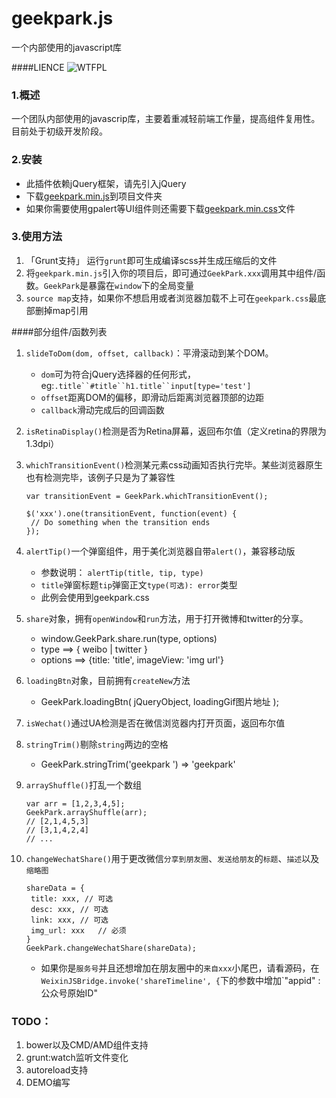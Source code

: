 geekpark.js
===========

一个内部使用的javascript库

####LIENCE
![WTFPL](http://www.wtfpl.net/wp-content/uploads/2012/12/wtfpl-badge-4.png)

### 1.概述
一个团队内部使用的javascrip库，主要着重减轻前端工作量，提高组件复用性。目前处于初级开发阶段。
### 2.安装
* 此插件依赖jQuery框架，请先引入jQuery
* 下载[geekpark.min.js](https://raw.githubusercontent.com/GeekPark/geekpark.js/master/assets/javascript/geekpark.min.js)到项目文件夹
* 如果你需要使用gpalert等UI组件则还需要下载[geekpark.min.css](https://raw.githubusercontent.com/GeekPark/geekpark.js/master/assets/javascript/geekpark.min.js)文件
 

### 3.使用方法
1. 「Grunt支持」
  运行`grunt`即可生成编译scss并生成压缩后的文件
2. 将`geekpark.min.js`引入你的项目后，即可通过`GeekPark.xxx`调用其中组件/函数。`GeekPark`是暴露在`window`下的全局变量
3. `source map`支持，如果你不想启用或者浏览器加载不上可在`geekpark.css`最底部删掉map引用

####部分组件/函数列表
1. `slideToDom(dom, offset, callback)`：平滑滚动到某个DOM。 
	- `dom`可为符合jQuery选择器的任何形式，eg:`.title``#title``h1.title``input[type='test']`
	- `offset`距离DOM的偏移，即滑动后距离浏览器顶部的边距
	- `callback`滑动完成后的回调函数
2. `isRetinaDisplay()`检测是否为Retina屏幕，返回布尔值（定义retina的界限为1.3dpi）
3. `whichTransitionEvent()`检测某元素css动画知否执行完毕。某些浏览器原生也有检测完毕，该例子只是为了兼容性
	```
	var transitionEvent = GeekPark.whichTransitionEvent();
	
   $('xxx').one(transitionEvent, function(event) {
     // Do something when the transition ends
   });
	```
4. `alertTip()`一个弹窗组件，用于美化浏览器自带`alert()`，兼容移动版
	- 参数说明： `alertTip(title, tip, type)`
	- `title`弹窗标题`tip`弹窗正文`type(可选): error`类型
	- 此例会使用到geekpark.css
5. `share`对象，拥有`openWindow`和`run`方法，用于打开微博和twitter的分享。
	- window.GeekPark.share.run(type, options)
	- type ==> { weibo | twitter }
	- options ==> {title: 'title', imageView: 'img url'}
6. `loadingBtn`对象，目前拥有`createNew`方法
	- GeekPark.loadingBtn( jQueryObject, loadingGif图片地址 );
7. `isWechat()`通过UA检测是否在微信浏览器内打开页面，返回布尔值
8. `stringTrim()`剔除`string`两边的空格
	- GeekPark.stringTrim('geekpark ') => 'geekpark'
9. `arrayShuffle()`打乱一个数组

	```
	var arr = [1,2,3,4,5];
	GeekPark.arrayShuffle(arr);
	// [2,1,4,5,3]
	// [3,1,4,2,4]
	// ... 
	```
10. `changeWechatShare()`用于更改微信`分享到朋友圈`、`发送给朋友`的`标题`、`描述`以及`缩略图`

	```
	shareData = {
     title: xxx, // 可选
     desc: xxx, // 可选
     link: xxx, // 可选
     img_url: xxx   // 必须
  	}
  	GeekPark.changeWechatShare(shareData);
	```
	- 如果你是`服务号`并且还想增加在朋友圈中的`来自xxx`小尾巴，请看源码，在`WeixinJSBridge.invoke('shareTimeline', {`下的参数中增加`"appid" : 公众号原始ID"

### TODO：
1. bower以及CMD/AMD组件支持
2. grunt:watch监听文件变化
3. autoreload支持
4. DEMO编写

